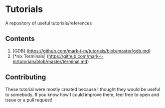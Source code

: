 # Tutorials

A repository of useful tutorials/references

Contents
--------
1. [GDB] (https://github.com/mark-i-m/tutorials/blob/master/gdb.md)
2. [\*nix Terminals] (https://github.com/mark-i-m/tutorials/blob/master/terminal.md)

Contributing
------------
These tutorial were mostly created because I thought they would be useful to somebody. If you know how I could improve them, feel free to open and issue or a pull request!
